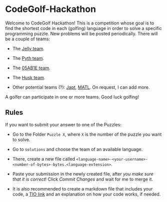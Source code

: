 # CodeGolf-Hackathon

Welcome to CodeGolf Hackathon! This is a competition whose goal is to find the shortest code in each (golfing) language in order to solve a specific programming puzzle. New problems will be posted periodically. There will be a couple of teams:

 - The [Jelly team](https://github.com/DennisMitchell/jelly).
 
 - The [Pyth team](https://github.com/isaacg1/pyth).
 
 - The [05AB1E team](https://github.com/Adriandmen/05AB1E).
 
 - The [Husk team](https://github.com/barbuz/Husk).
 
 - Other potential teams (?): [Japt](https://github.com/ETHproductions/japt/), [MATL](https://github.com/lmendo/MATL). On request, I can add more.

A golfer can participate in one or more teams. Good luck golfing!

## Rules

If you want to submit your answer to one of the Puzzles:

- Go to the Folder `Puzzle X`, where `X` is the number of the puzzle you want to solve.

- Go to `solutions` and choose the team of an available language.

- There, create a new file called `<language-name>-<your-username>-<number-of-bytes>-bytes.<language-extension>`.

- Paste your submission in the newly created file, after *you make sure that it is correct*! Click *Commit Changes* and wait for me to merge it. 

- It is also recommended to create a markdown file that includes your code, a [TIO link](https://tio.run) and an explanation on how your code works, if needed.
